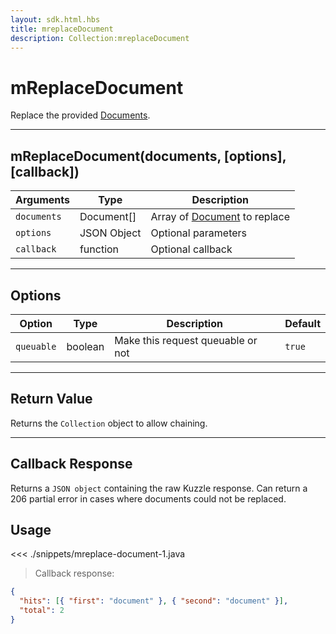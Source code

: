 ```yaml
---
layout: sdk.html.hbs
title: mreplaceDocument
description: Collection:mreplaceDocument
---
```


# mReplaceDocument

Replace the provided [Documents](/sdk/android/3/controllers/document//).

---

## mReplaceDocument(documents, [options], [callback])

| Arguments   | Type        | Description                                                           |
| ----------- | ----------- | --------------------------------------------------------------------- |
| `documents` | Document[]  | Array of [Document](/sdk/android/3/controllers/document//) to replace |
| `options`   | JSON Object | Optional parameters                                                   |
| `callback`  | function    | Optional callback                                                     |

---

## Options

| Option     | Type    | Description                       | Default |
| ---------- | ------- | --------------------------------- | ------- |
| `queuable` | boolean | Make this request queuable or not | `true`  |

---

## Return Value

Returns the `Collection` object to allow chaining.

---

## Callback Response

Returns a `JSON object` containing the raw Kuzzle response.
Can return a 206 partial error in cases where documents could not be replaced.

## Usage

<<< ./snippets/mreplace-document-1.java

> Callback response:

```json
{
  "hits": [{ "first": "document" }, { "second": "document" }],
  "total": 2
}
```
